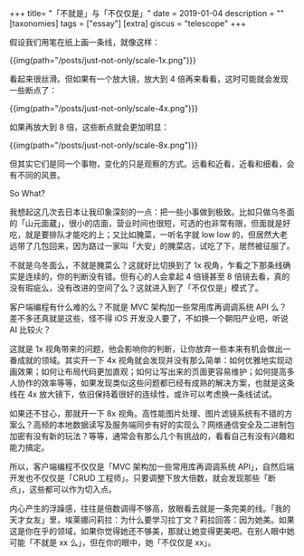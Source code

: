 +++
title= "「不就是」与「不仅仅是」"
date = 2019-01-04
description = ""
[taxonomies]
tags = ["essay"]
[extra]
giscus = "telescope"
+++

假设我们用笔在纸上画一条线，就像这样：

{{img(path="/posts/just-not-only/scale-1x.png")}}

看起来很丝滑。但如果有一个放大镜，放大到 4 倍再来看看，这时可能就会发现一些断点了：

{{img(path="/posts/just-not-only/scale-4x.png")}}

如果再放大到 8 倍，这些断点就会更加明显：

{{img(path="/posts/just-not-only/scale-8x.png")}}

但其实它们是同一个事物，变化的只是观察的方式。远看和近看，近看和细看，会有不同的风景。

So What?

我想起这几次去日本让我印象深刻的一点：把一些小事做到极致。比如只做乌冬面的「山元面蔵」，很小的店面，营业时间也很短，可选的也非常有限，但面就是好吃，就是要排队才能吃的上；又比如腌菜，一听名字就 low low 的，但居然大老远带了几包回来，因为路过一家叫「大安」的腌菜店，试吃了下，居然被征服了。

不就是乌冬面么，不就是腌菜么？这就好比切换到了 1x 视角，乍看之下那条线确实是连续的，你的判断没有错。但有心的人会拿起 4 倍镜甚至 8 倍镜去看，真的没有瑕疵么，没有改进的空间了么？这就进入到了「不仅仅是」模式了。

客户端编程有什么难的么？不就是 MVC 架构加一些常用库再调调系统 API 么？差不多还真就是这些，怪不得 iOS 开发没人要了，不如换一个朝阳产业吧，听说 AI 比较火？

这就是 1x 视角带来的问题，他会影响你的判断，让你放弃一些本来有机会做出一番成就的领域。其实开一下 4x 视角就会发现并没有那么简单：如何优雅地实现动画效果；如何让布局代码更加直观；如何让写出来的页面更容易维护；如何提高多人协作的效率等等，如果发现类似这些问题都已经有成熟的解决方案，也就是这条线在 4x 放大镜下，依旧保持着很好的连续性，或许可以考虑换一条线试试。

如果还不甘心，那就开一下 8x 视角。高性能图片处理、图片滤镜系统有不错的方案么？高频的本地数据读写及服务端同步有好的实现么？网络通信安全及二进制包加密有没有新的玩法？等等，通常会有那么几个有挑战的，看看自己有没有兴趣和能力搞定。

所以，客户端编程不仅仅是「MVC 架构加一些常用库再调调系统 API」，自然后端开发也不仅仅是「CRUD 工程师」。只要调整下放大倍数，就会发现那些「断点」，这些都可以作为切入点。

内心产生的浮躁感，往往是倍数调得不够高，放眼看去就是一条完美的线。「我的天才女友」里，埃莱娜问莉拉：为什么要学习拉丁文？莉拉回答：因为她美。如果这是你在乎的领域，如果你觉得她还不够美，那就让她变得更美吧。在别人眼中她可能「不就是 xx 么」，但在你的眼中，她「不仅仅是 xx」。

